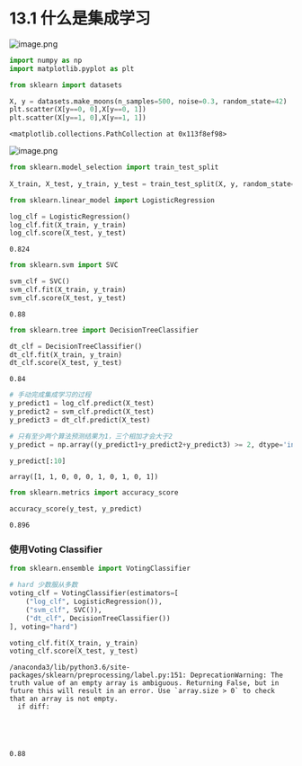 # 13.1 什么是集成学习

![image.png](https://upload-images.jianshu.io/upload_images/7220971-8459558946e66918.png?imageMogr2/auto-orient/strip%7CimageView2/2/w/1240)




```python
import numpy as np
import matplotlib.pyplot as plt
```


```python
from sklearn import datasets

X, y = datasets.make_moons(n_samples=500, noise=0.3, random_state=42)
plt.scatter(X[y==0, 0],X[y==0, 1])
plt.scatter(X[y==1, 0],X[y==1, 1])
```




    <matplotlib.collections.PathCollection at 0x113f8ef98>




![image.png](https://upload-images.jianshu.io/upload_images/7220971-8fa61bbda96652de.png?imageMogr2/auto-orient/strip%7CimageView2/2/w/1240)



```python
from sklearn.model_selection import train_test_split
    
X_train, X_test, y_train, y_test = train_test_split(X, y, random_state=666)
```


```python
from sklearn.linear_model import LogisticRegression

log_clf = LogisticRegression()
log_clf.fit(X_train, y_train)
log_clf.score(X_test, y_test)
```




    0.824




```python
from sklearn.svm import SVC

svm_clf = SVC()
svm_clf.fit(X_train, y_train)
svm_clf.score(X_test, y_test)
```




    0.88




```python
from sklearn.tree import DecisionTreeClassifier

dt_clf = DecisionTreeClassifier()
dt_clf.fit(X_train, y_train)
dt_clf.score(X_test, y_test)
```




    0.84




```python
# 手动完成集成学习的过程
y_predict1 = log_clf.predict(X_test)
y_predict2 = svm_clf.predict(X_test)
y_predict3 = dt_clf.predict(X_test)

# 只有至少两个算法预测结果为1，三个相加才会大于2
y_predict = np.array((y_predict1+y_predict2+y_predict3) >= 2, dtype='int')
```


```python
y_predict[:10]
```




    array([1, 1, 0, 0, 0, 1, 0, 1, 0, 1])




```python
from sklearn.metrics import accuracy_score

accuracy_score(y_test, y_predict)
```




    0.896



### 使用Voting Classifier


```python
from sklearn.ensemble import VotingClassifier

# hard 少数服从多数
voting_clf = VotingClassifier(estimators=[
    ("log_clf", LogisticRegression()),
    ("svm_clf", SVC()),
    ("dt_clf", DecisionTreeClassifier())
], voting="hard")

voting_clf.fit(X_train, y_train)
voting_clf.score(X_test, y_test)
```

    /anaconda3/lib/python3.6/site-packages/sklearn/preprocessing/label.py:151: DeprecationWarning: The truth value of an empty array is ambiguous. Returning False, but in future this will result in an error. Use `array.size > 0` to check that an array is not empty.
      if diff:





    0.88


